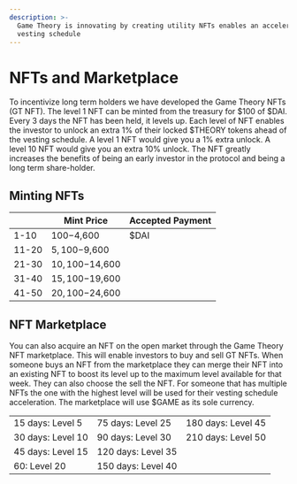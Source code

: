 ```yaml
---
description: >-
  Game Theory is innovating by creating utility NFTs enables an accelerated
  vesting schedule
---
```


# NFTs and Marketplace

To incentivize long term holders we have developed the Game Theory NFTs (GT NFT). The level 1 NFT can be minted from the treasury for $100 of $DAI. Every 3 days the NFT has been held, it levels up. Each level of NFT enables the investor to unlock an extra 1% of their locked $THEORY tokens ahead of the vesting schedule. A level 1 NFT would give you a 1% extra unlock. A level 10 NFT would give you an extra 10% unlock. The NFT greatly increases the benefits of being an early investor in the protocol and being a long term share-holder.

## Minting NFTs

|       | Mint Price      | Accepted Payment |
| ----- | --------------- | ---------------- |
| 1-10  | $100-$4,600     | $DAI             |
| 11-20 | $5,100-$9,600   |                  |
| 21-30 | $10,100-$14,600 |                  |
| 31-40 | $15,100-$19,600 |                  |
| 41-50 | $20,100-$24,600 |                  |

## NFT Marketplace

You can also acquire an NFT on the open market through the Game Theory NFT marketplace. This will enable investors to buy and sell GT NFTs. When someone buys an NFT from the marketplace they can merge their NFT into an existing NFT to boost its level up to the maximum level available for that week. They can also choose the sell the NFT. For someone that has multiple NFTs the one with the highest level will be used for their vesting schedule acceleration. The marketplace will use $GAME as its sole currency.

|                   |                    |                    |
| ----------------- | ------------------ | ------------------ |
| 15 days: Level 5  | 75 days: Level 25  | 180 days: Level 45 |
| 30 days: Level 10 | 90 days: Level 30  | 210 days: Level 50 |
| 45 days: Level 15 | 120 days: Level 35 |                    |
| 60: Level 20      | 150 days: Level 40 |                    |

